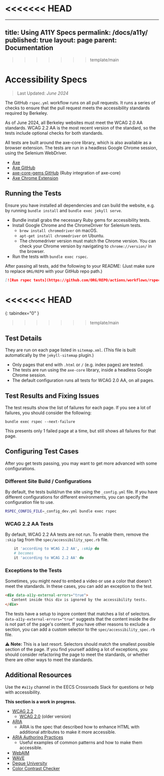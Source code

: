 <<<<<<< HEAD
=======
---
title: Using A11Y Specs
permalink: /docs/a11y/
published: true
layout: page
parent: Documentation
---
>>>>>>> template/main
# Accessibility Specs

> Last Updated: _June 2024_

The GitHub `rspec.yml` workflow runs on all pull requests. It runs a series of checks to ensure that the pull request meets the accessibility standards required by Berkeley.

As of June 2024, all Berkeley websites must meet the WCAG 2.0 AA standards. WCAG 2.2 AA is the most recent version of the standard, so the tests include optional checks for both standards.

All tests are built around the axe-core library, which is also available as a browser extension. The tests are run in a headless Google Chrome session, using the Selenium WebDriver.

* [Axe](https://www.deque.com/axe/)
* [Axe GitHub](https://www.github.com/dequelabs/axe-core)
* [axe-core-gems GitHub](https://github.com/dequelabs/axe-core-gems) (Ruby integration of axe-core)
* [Axe Chrome Extension](https://www.deque.com/axe/devtools/)

## Running the Tests

Ensure you have installed all dependencies and can build the website, e.g. by running `bundle install` and `bundle exec jekyll serve`.

* Bundle install grabs the necessary Ruby gems for accessibility tests.
* Install Google Chrome and the ChromeDriver for Selenium tests.
  * `brew install chromedriver` on macOS.
  * `apt-get install chromedriver` on Ubuntu.
  * The chromedriver version must match the Chrome version. You can check your Chrome version by navigating to `chrome://version/` in the browser.
* Run the tests with `bundle exec rspec`.

After passing all tests, add the following to your README:
(Just make sure to replace `ORG/REPO` with your GitHub repo path.)

```markdown
[![Run rspec tests](https://github.com/ORG/REPO/actions/workflows/rspec.yml/badge.svg)](https://github.com/ORG/REPO/actions/workflows/rspec.yml)
```
<<<<<<< HEAD
=======
{: tabindex="0" }
>>>>>>> template/main

## Test Details

They are run on each page listed in `sitemap.xml`. (This file is built automatically by the `jekyll-sitemap` plugin.)

* Only pages that end with `.html` or `/` (e.g. index pages) are tested.
* The tests are run using the `axe-core` library, inside a headless Google Chrome session.
* The default configuration runs all tests for WCAG 2.0 AA, on all pages.

## Test Results and Fixing Issues

The test results show the list of failures for each page. If you see a lot of failures, you should consider the following:

```
bundle exec rspec --next-failure
```

This presents only 1 failed page at a time, but still shows all failures for that page.

## Configuring Test Cases

After you get tests passing, you may want to get more advanced with some configurations.

### Different Site Build / Configurations

By default, the tests build/run the site using the `_config.yml` file. If you have different configurations for different environments, you can specify the configuration file to use.

```bash
RSPEC_CONFIG_FILE=_config_dev.yml bundle exec rspec
```

### WCAG 2.2 AA Tests

By default, WCAG 2.2 AA tests are not run. To enable them, remove the `:skip` tag from the `spec/accessibility_spec.rb` file.

```ruby
    it 'according to WCAG 2.2 AA', :skip do
    # becomes
    it 'according to WCAG 2.2 AA' do
```

### Exceptions to the Tests

Sometimes, you might _need_ to embed a video or use a color that doesn't meet the standards. In these cases, you can add an exception to the test.

```html
<div data-a11y-external-errors="true">
   Content inside this div is ignored by the accessibility tests.
</div>
```

The tests have a setup to ingore content that matches a list of selectors.
`data-a11y-external-errors="true"` suggests that the content inside the div is not part of the page's content. If you have other reasons to exclude a section, you can add a custom selector to the `spec/accessibility_spec.rb` file.

:warning: **Note:** This is a last resort. Selectors should match the smallest possible section of the page. If you find yourself adding a lot of exceptions, you should consider refactoring the page to meet the standards, or whether there are other ways to meet the standards.

## Additional Resources

Use the `#a11y` channel in the EECS Crossroads Slack for questions or help with accessibility.

**This section is a work in progress.**

* [WCAG 2.2](https://www.w3.org/TR/WCAG22/)
  * [WCAG 2.0](https://www.w3.org/TR/WCAG20/) (older version)
* [ARIA](https://www.w3.org/TR/wai-aria/)
  * ARIA is the spec that described how to enhance HTML with additional attributes to make it more accessible.
* [ARIA Authoring Practices](https://www.w3.org/TR/wai-aria-practices-1.1/)
  * Useful examples of common patterns and how to make them accessible.
* [WebAIM](https://webaim.org/)
* [WAVE](https://wave.webaim.org/)
* [Deque University](https://dequeuniversity.com/)
* [Color Contrast Checker](https://webaim.org/resources/contrastchecker/)
